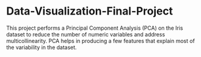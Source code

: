 # Data-Visualization-Final-Project
This project performs a Principal Component Analysis (PCA) on the Iris dataset to reduce the number of numeric variables and address multicollinearity. PCA helps in producing a few features that explain most of the variability in the dataset.
